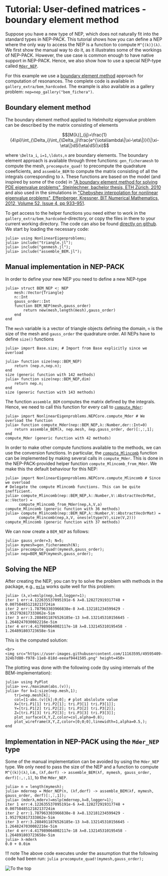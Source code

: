 # Tutorial: User-defined matrices - boundary element method

Suppose you have a new type of NEP, which does not naturally fit
into the standard types in NEP-PACK. This tutorial shows how
you can define a NEP where the only way to access the NEP
is a function to compute ``M^{(k)}(λ)``. We first show the manual way
to do it, as it illustrates some of the workings of NEP-PACK.
However, the use case is common enough to have native support
in NEP-PACK. Hence, we also show how to use a special NEP-type called [`Mder_NEP`](@ref).

For this example we use a
[boundary element method](https://en.wikipedia.org/wiki/Boundary_element_method)
approach for computation
of resonances. The complete code is available in
`gallery_extra/bem_hardcoded`. The example is also
available as a gallery problem: `nep=nep_gallery("bem_fichera")`.

## Boundary element method

The boundary element method applied to Helmholtz eigenvalue
problem can be described by the matrix consisting of elements
```math
[M(λ)]_{ij}=\frac{1}{4\pi}\int_{\Delta_i}\int_{\Delta_j}\frac{e^{\iota\lambda\|\xi-\eta\|}}{\|\xi-\eta\|}dS(\eta)dS(\xi)
```
where ``\Delta_i``, ``i=1,\ldots,n`` are boundary elements.
The boundary element approach is available through three functions: `gen_ficheramesh` to compute the mesh, `precompute_quad!` to precompute the quadrature coeeficients, and `assemble_BEM` to compute the matrix consisting of all the integrals corresponding to `λ`.
These functions are based on the model (and inspired by some of the code) in
["A boundary element method for solving PDE eigenvalue problems", Steinlechner, bachelor thesis, ETH Zürich, 2010](http://sma.epfl.ch/~anchpcommon/students/steinlechner.pdf) and also
used in the simulations in
["Chebyshev interpolation for nonlinear eigenvalue problems", Effenberger, Kressner, BIT Numerical Mathematics, 2012, Volume 52, Issue 4, pp 933–951](https://link.springer.com/article/10.1007/s10543-012-0381-5).

To get access to the helper functions you need either to work in the `gallery_extra/bem_hardcoded`-directory,
or copy the files in there to your current working directory. The code can also
be found [directly on github](https://github.com/nep-pack/NonlinearEigenproblems.jl/tree/master/src/gallery_extra/bem_hardcoded).
We start by loading the necessary code:
```julia-repl
julia> using NonlinearEigenproblems;
julia> include("triangle.jl");
julia> include("genmesh.jl");
julia> include("assemble_BEM.jl");
```

## Manual implementation in NEP-PACK

In order to define your new NEP you need to define a new NEP-type
```julia-repl
julia> struct BEM_NEP <: NEP
    mesh::Vector{Triangle}
    n::Int
    gauss_order::Int
    function BEM_NEP(mesh,gauss_order)
        return new(mesh,length(mesh),gauss_order)
    end
end
```
The `mesh` variable is a vector of triangle objects defining the domain,
`n` is the size of the mesh and `gauss_order` the quadrature order.
All NEPs have to define `size()` functions
```julia-repl
julia> import Base.size; # Import from Base explicitly since we overload

julia> function size(nep::BEM_NEP)
    return (nep.n,nep.n);
end
size (generic function with 142 methods)
julia> function size(nep::BEM_NEP,dim)
    return nep.n;
end
size (generic function with 143 methods)
```
The function `assemble_BEM` computes the matrix defined by the integrals. Hence,
we need to call this function for every call to [`compute_Mder`](@ref):
```julia-repl
julia> import NonlinearEigenproblems.NEPCore.compute_Mder # We overload the function
julia> function compute_Mder(nep::BEM_NEP,λ::Number,der::Int=0)
    return assemble_BEM(λ, nep.mesh, nep.gauss_order, der)[:,:,1];
end
compute_Mder (generic function with 42 methods)
```
In order to make other compute functions available to the methods,
we can use the conversion functions. In particular, the [`compute_Mlincomb`](@ref) function
can be implemented by making several calls in `compute_Mder`. This
is done in the NEP-PACK-provided helper function `compute_Mlincomb_from_Mder`.
We make this the default behaviour for this NEP:
```julia-repl
julia> import NonlinearEigenproblems.NEPCore.compute_Mlincomb # Since we overload
# Delegate the compute Mlincomb functions. This can be quite inefficient.
julia> compute_Mlincomb(nep::BEM_NEP,λ::Number,V::AbstractVecOrMat, a::Vector) =
      compute_Mlincomb_from_Mder(nep,λ,V,a)
compute_Mlincomb (generic function with 36 methods)
julia> compute_Mlincomb(nep::BEM_NEP,λ::Number,V::AbstractVecOrMat) =
      compute_Mlincomb(nep,λ,V, ones(eltype(V),size(V,2)))
compute_Mlincomb (generic function with 37 methods)
```
We can now create a `BEM_NEP` as follows:
```julia-repl
julia> gauss_order=3; N=5;
julia> mymesh=gen_ficheramesh(N);
julia> precompute_quad!(mymesh,gauss_order);
julia> nep=BEM_NEP(mymesh,gauss_order);
```
## Solving the NEP
After creating the NEP, you can try to solve the problem with methods in the package, e.g.,
[`mslp`](@ref) works quite well for this problem:
```julia-repl
julia> (λ,v)=mslp(nep,λ=8,logger=1);
iter 1 err:4.122635537095191e-6 λ=8.128272919317748 + 0.007584851218213724im
iter 2 err:1.787963303966838e-8 λ=8.132181234599429 - 1.952792817333862e-5im
iter 3 err:3.2884911876526185e-13 λ=8.132145310156645 - 1.2648247030082216e-5im
iter 4 err:4.417989064002117e-18 λ=8.132145310195458 - 1.264891803723658e-5im
```
This is the computed solution:
```@raw html
<br>
<img src="https://user-images.githubusercontent.com/11163595/49595409-324b7d80-f978-11e8-818d-eeeaf9441505.png" height=450>
```


The plotting was done with the following code (by using internals of the BEM-implementation):
```julia-repl
julia> using PyPlot
julia> v=v./maximum(abs.(v));
julia> for k=1:size(nep.mesh,1);
    tri=nep.mesh[k];
    col=[1-abs.(v)[k];0;0]; # plot abslolute value
    X=[tri.P1[1] tri.P2[1]; tri.P3[1] tri.P3[1]];
    Y=[tri.P1[2] tri.P2[2]; tri.P3[2] tri.P3[2]];
    Z=[tri.P1[3] tri.P2[3]; tri.P3[3] tri.P3[3]];
    plot_surface(X,Y,Z,color=col,alpha=0.8);
    plot_wireframe(X,Y,Z,color=[0;0;0],linewidth=1,alpha=0.5,);
end
```

## Implementation in NEP-PACK using the `Mder_NEP` type

Some of the manual implementation can be avoided by using the `Mder_NEP` type.
We only need to pass the size of the NEP and a function to compute ``M^{(k)}(λ)``, i.e.,
`(λf,derf) -> assemble_BEM(λf, mymesh, gauss_order, derf)[:,:,1]`, to the `Mder_NEP`.
```julia-repl
julia> n = length(mymesh);
julia> mdernep = Mder_NEP(n, (λf,derf) -> assemble_BEM(λf, mymesh, gauss_order, derf)[:,:,1]);
julia> (mderλ,mderv)=mslp(mdernep,λ=8,logger=1);
iter 1 err:4.122635537095191e-6 λ=8.128272919317748 + 0.007584851218213724im
iter 2 err:1.787963303966838e-8 λ=8.132181234599429 - 1.952792817333862e-5im
iter 3 err:3.2884911876526185e-13 λ=8.132145310156645 - 1.2648247030082216e-5im
iter 4 err:4.417989064002117e-18 λ=8.132145310195458 - 1.264891803723658e-5im
julia> λ-mderλ
0.0 + 0.0im
```
!!! note
    The above code executes under the assumption that the following code had been
    run:
    ```julia
    precompute_quad!(mymesh,gauss_order);
    ```

![To the top](http://jarlebring.se/onepixel.png?NEPPACKDOC_BEMTUTORIAL)
